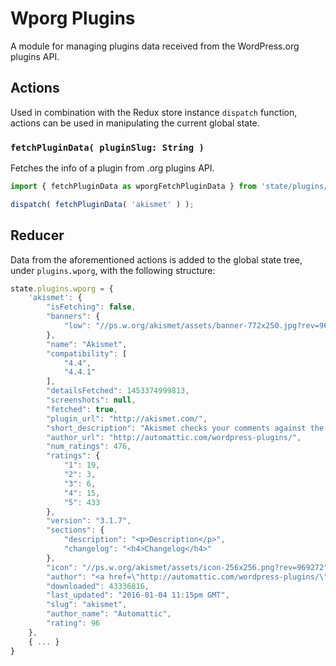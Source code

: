 Wporg Plugins
==========

A module for managing plugins data received from the WordPress.org plugins API.

## Actions

Used in combination with the Redux store instance `dispatch` function, actions can be used in manipulating the current global state.

### `fetchPluginData( pluginSlug: String )`

Fetches the info of a plugin from .org plugins API.

```js
import { fetchPluginData as wporgFetchPluginData } from 'state/plugins/wporg/actions';

dispatch( fetchPluginData( 'akismet' ) );
```

## Reducer
Data from the aforementioned actions is added to the global state tree, under `plugins.wporg`, with the following structure:

```js
state.plugins.wporg = {
	'akismet': {
		"isFetching": false,
		"banners": {
			"low": "//ps.w.org/akismet/assets/banner-772x250.jpg?rev=969272"
		},
		"name": "Akismet",
		"compatibility": [
			"4.4",
			"4.4.1"
		],
		"detailsFetched": 1453374999813,
		"screenshots": null,
		"fetched": true,
		"plugin_url": "http://akismet.com/",
		"short_description": "Akismet checks your comments against the Akismet Web service to see if they look like spam or not.",
		"author_url": "http://automattic.com/wordpress-plugins/",
		"num_ratings": 476,
		"ratings": {
			"1": 19,
			"2": 3,
			"3": 6,
			"4": 15,
			"5": 433
		},
		"version": "3.1.7",
		"sections": {
			"description": "<p>Description</p>",
			"changelog": "<h4>Changelog</h4>"
		},
		"icon": "//ps.w.org/akismet/assets/icon-256x256.png?rev=969272",
		"author": "<a href=\"http://automattic.com/wordpress-plugins/\">Automattic</a>",
		"downloaded": 43336816,
		"last_updated": "2016-01-04 11:15pm GMT",
		"slug": "akismet",
		"author_name": "Automattic",
		"rating": 96
	},
	{ ... }
}
```
